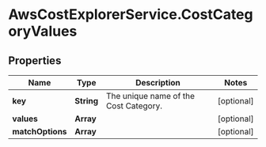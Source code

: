 # AwsCostExplorerService.CostCategoryValues

## Properties

Name | Type | Description | Notes
------------ | ------------- | ------------- | -------------
**key** | **String** | The unique name of the Cost Category. | [optional] 
**values** | **Array** |  | [optional] 
**matchOptions** | **Array** |  | [optional] 


